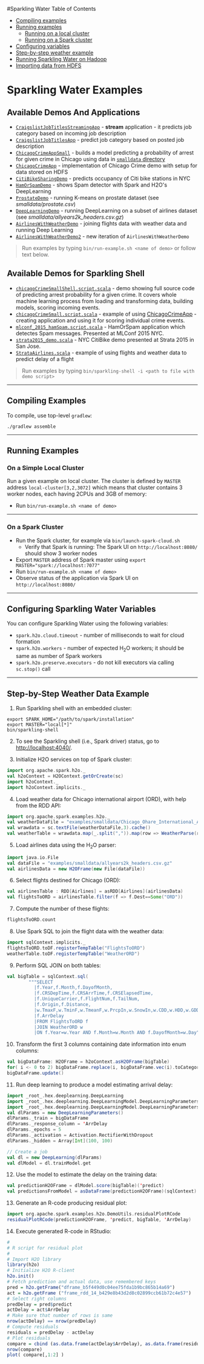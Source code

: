 #Sparkling Water Table of Contents
- [Compiling examples](#CompileExample)
- [Running examples](#RunExample)
  - [Running on a local cluster](#LocalCluster)
  - [Running on a Spark cluster](#SparkCluster)
- [Configuring variables](#ConfigVar)
- [Step-by-step weather example](#WeatherExample)
- [Running Sparkling Water on Hadoop](#Hadoop)
- [Importing data from HDFS](#ImportData)


# Sparkling Water Examples

## Available Demos And Applications
  * [`CraigslistJobTitlesStreamingApp`](src/main/scala/org/apache/spark/examples/h2o/CraigslistJobTitlesStreamingApp.scala) - **stream** application - it predicts job category based on incoming job description
  * [`CraigslistJobTitlesApp`](src/main/scala/org/apache/spark/examples/h2o/CraigslistJobTitlesApp.scala) - predict job category based on posted job description
  * [`ChicagoCrimeAppSmall`](src/main/scala/org/apache/spark/examples/h2o/ChicagoCrimeAppSmall.scala) - builds a model predicting a probability of arrest for given crime in Chicago using data in [`smalldata` directory](smalldata/)
  * [`ChicagoCrimeApp`](src/main/scala/org/apache/spark/examples/h2o/ChicagoCrimeApp.scala) - implementation of Chicago Crime demo with setup for data stored on HDFS
  * [`CitiBikeSharingDemo`](src/main/scala/org/apache/spark/examples/h2o/CitiBikeSharingDemo.scala) - predicts occupancy of Citi bike stations in NYC
  * [`HamOrSpamDemo`](src/main/scala/org/apache/spark/examples/h2o/HamOrSpamDemo.scala) - shows Spam detector with Spark and H2O's DeepLearning
  * [`ProstateDemo`](src/main/scala/org/apache/spark/examples/h2o/ProstateDemo.scala) - running K-means on prostate dataset (see
    _smalldata/prostate.csv_)
  * [`DeepLearningDemo`](src/main/scala/org/apache/spark/examples/h2o/DeepLearningDemo.scala) - running DeepLearning on a subset of airlines dataset (see
    _smalldata/allyears2k\_headers.csv.gz_)
  * [`AirlinesWithWeatherDemo`](src/main/scala/org/apache/spark/examples/h2o/AirlinesWithWeatherDemo.scala) - joining flights data with weather data and running
    Deep Learning
  * [`AirlinesWithWeatherDemo2`](src/main/scala/org/apache/spark/examples/h2o/AirlinesWithWeatherDemo2.scala) - new iteration of `AirlinesWithWeatherDemo`


> Run examples by typing  `bin/run-example.sh <name of demo>` or follow text below.

## Available Demos for Sparkling Shell
  * [`chicagoCrimeSmallShell.script.scala`](scripts/chicagoCrimeSmallShell.script.scala) - demo showing full source code of predicting arrest probability for a given crime. It covers whole machine learning process from loading and transforming data, building models, scoring incoming events.
  * [`chicagoCrimeSmall.script.scala`](scripts/chicagoCrimeSmall.script.scala) - example of using [ChicagoCrimeApp](src/main/scala/org/apache/spark/examples/h2o/ChicagoCrimeApp.scala) - creating application and using it for scoring individual crime events.
  * [`mlconf_2015_hamSpam.script.scala`](scripts/mlconf_2015_hamSpam.script.scala) - HamOrSpam application which detectes Spam messages. Presented at MLConf 2015 NYC.
  * [`strata2015_demo.scala`](scripts/strata2015_demo.scala) - NYC CitiBike demo presented at Strata 2015 in San Jose.
  * [`StrataAirlines.scala`](scripts/StrataAirlines.scala) - example of using flights  and weather data to predict delay of a flight
  
> Run examples by typing  `bin/sparkling-shell -i <path to file with demo script>` 
  
-----

<a name="CompileExample"></a>
## Compiling Examples
To compile, use top-level `gradlew`:
```
./gradlew assemble
```
---
<a name="RunExample"></a>
## Running Examples

<a name="LocalCluster"></a>
### On a Simple Local Cluster
 
 Run a given example on local cluster. The cluster is defined by `MASTER` address `local-cluster[3,2,3072]` which means that cluster contains 3 worker nodes, each having 2CPUs and 3GB of memory:
 * Run `bin/run-example.sh <name of demo>`
 
---
<a name="SparkCluster"></a>
### On a Spark Cluster
   * Run the Spark cluster, for example via `bin/launch-spark-cloud.sh`
     * Verify that Spark is running: The Spark UI on `http://localhost:8080/` should show 3 worker nodes 
   * Export `MASTER` address of Spark master using `export MASTER="spark://localhost:7077"`
   * Run `bin/run-example.sh <name of demo>`
   * Observe status of the application via Spark UI on `http://localhost:8080/`

---
<a name="ConfigVar"></a>
## Configuring Sparkling Water Variables

You can configure Sparkling Water using the following variables:
  * `spark.h2o.cloud.timeout` - number of milliseconds to wait for cloud formation
  * `spark.h2o.workers` - number of expected H<sub>2</sub>O workers; it should be same as number of Spark workers
  * `spark.h2o.preserve.executors` - do not kill executors via calling `sc.stop()` call

---
<a name="WeatherExample"></a>
## Step-by-Step Weather Data Example

1. Run Sparkling shell with an embedded cluster:
  ```
  export SPARK_HOME="/path/to/spark/installation"
  export MASTER="local[*]"
  bin/sparkling-shell
  ```

2. To see the Sparkling shell (i.e., Spark driver) status, go to [http://localhost:4040/](http://localhost:4040/).

3. Initialize H2O services on top of Spark cluster:
  ```scala
  import org.apache.spark.h2o._
  val h2oContext = H2OContext.getOrCreate(sc)
  import h2oContext._
  import h2oContext.implicits._
  ```

4. Load weather data for Chicago international airport (ORD), with help from the RDD API:
  ```scala
  import org.apache.spark.examples.h2o._
  val weatherDataFile = "examples/smalldata/Chicago_Ohare_International_Airport.csv"
  val wrawdata = sc.textFile(weatherDataFile,3).cache()
  val weatherTable = wrawdata.map(_.split(",")).map(row => WeatherParse(row)).filter(!_.isWrongRow())
  ```

5. Load airlines data using the H<sub>2</sub>O parser:
  ```scala
  import java.io.File
  val dataFile = "examples/smalldata/allyears2k_headers.csv.gz"
  val airlinesData = new H2OFrame(new File(dataFile))
  ```

6. Select flights destined for Chicago (ORD):
  ```scala
  val airlinesTable : RDD[Airlines] = asRDD[Airlines](airlinesData)
  val flightsToORD = airlinesTable.filter(f => f.Dest==Some("ORD"))
  ```
  
7. Compute the number of these flights:
  ```scala
  flightsToORD.count
  ```

8. Use Spark SQL to join the flight data with the weather data:
  ```scala
  import sqlContext.implicits._
  flightsToORD.toDF.registerTempTable("FlightsToORD")
  weatherTable.toDF.registerTempTable("WeatherORD")
  ```

9. Perform SQL JOIN on both tables:
  ```scala
  val bigTable = sqlContext.sql(
          """SELECT
            |f.Year,f.Month,f.DayofMonth,
            |f.CRSDepTime,f.CRSArrTime,f.CRSElapsedTime,
            |f.UniqueCarrier,f.FlightNum,f.TailNum,
            |f.Origin,f.Distance,
            |w.TmaxF,w.TminF,w.TmeanF,w.PrcpIn,w.SnowIn,w.CDD,w.HDD,w.GDD,
            |f.ArrDelay
            |FROM FlightsToORD f
            |JOIN WeatherORD w
            |ON f.Year=w.Year AND f.Month=w.Month AND f.DayofMonth=w.Day""".stripMargin)
  ```
  
10. Transform the first 3 columns containing date information into enum columns:
  ```scala
  val bigDataFrame: H2OFrame = h2oContext.asH2OFrame(bigTable)
  for( i <- 0 to 2) bigDataFrame.replace(i, bigDataFrame.vec(i).toCategoricalVec)
  bigDataFrame.update()
  ```

11. Run deep learning to produce a model estimating arrival delay:
  ```scala
  import _root_.hex.deeplearning.DeepLearning
  import _root_.hex.deeplearning.DeepLearningModel.DeepLearningParameters  
  import _root_.hex.deeplearning.DeepLearningModel.DeepLearningParameters.Activation
  val dlParams = new DeepLearningParameters()
  dlParams._train = bigDataFrame
  dlParams._response_column = 'ArrDelay
  dlParams._epochs = 5
  dlParams._activation = Activation.RectifierWithDropout
  dlParams._hidden = Array[Int](100, 100)
  
  // Create a job  
  val dl = new DeepLearning(dlParams)
  val dlModel = dl.trainModel.get
  ```

12. Use the model to estimate the delay on the training data:
  ```scala
  val predictionH2OFrame = dlModel.score(bigTable)('predict)
  val predictionsFromModel = asDataFrame(predictionH2OFrame)(sqlContext).collect.map(row => if (row.isNullAt(0)) Double.NaN else row(0))
  ```

13. Generate an R-code producing residual plot:
  ```scala
  import org.apache.spark.examples.h2o.DemoUtils.residualPlotRCode
  residualPlotRCode(predictionH2OFrame, 'predict, bigTable, 'ArrDelay)  
  ```
  
14. Execute generated R-code in RStudio:
  ```R
  #
  # R script for residual plot
  #
  # Import H2O library
  library(h2o)
  # Initialize H2O R-client
  h2o.init()
  # Fetch prediction and actual data, use remembered keys
  pred = h2o.getFrame("dframe_b5f449d0c04ee75fda1b9bc865b14a69")
  act = h2o.getFrame ("frame_rdd_14_b429e8b43d2d8c02899ccb61b72c4e57")
  # Select right columns
  predDelay = pred$predict
  actDelay = act$ArrDelay
  # Make sure that number of rows is same  
  nrow(actDelay) == nrow(predDelay)
  # Compute residuals  
  residuals = predDelay - actDelay
  # Plot residuals   
  compare = cbind (as.data.frame(actDelay$ArrDelay), as.data.frame(residuals$predict))
  nrow(compare)
  plot( compare[,1:2] )
  ```
